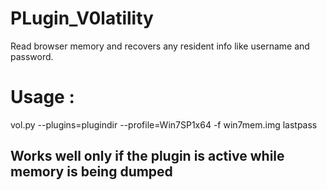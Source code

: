 # PLugin_V0latility
Read browser memory and recovers any resident info like username and password. 

# Usage : 

vol.py --plugins=plugindir --profile=Win7SP1x64 -f win7mem.img lastpass

## Works well only if the plugin is active while memory is being dumped
